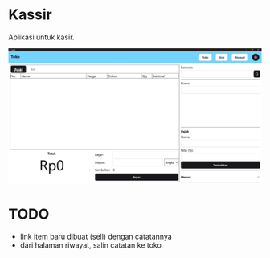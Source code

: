 # Kassir

Aplikasi untuk kasir.

![beranda](images/beranda.png)

# TODO

- link item baru dibuat (sell) dengan catatannya
- dari halaman riwayat, salin catatan ke toko
